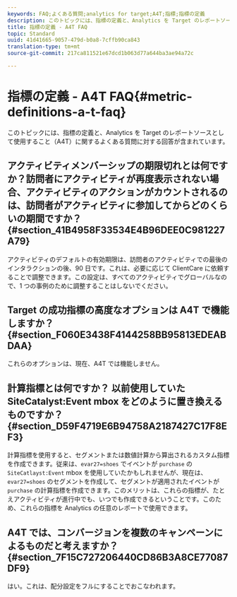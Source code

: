 ```yaml
---
keywords: FAQ;よくある質問;analytics for target;A4T;指標;指標の定義
description: このトピックには、指標の定義と、Analytics を Target のレポートソースとして使用すること（A4T）に関するよくある質問に対する回答が含まれています。
title: 指標の定義 - A4T FAQ
topic: Standard
uuid: 41d41665-9057-479d-b0a8-7cffb90ca843
translation-type: tm+mt
source-git-commit: 217ca811521e67dcd1b063d77a644ba3ae94a72c

---
```



# 指標の定義 - A4T FAQ{#metric-definitions-a-t-faq}

このトピックには、指標の定義と、Analytics を Target のレポートソースとして使用すること（A4T）に関するよくある質問に対する回答が含まれています。

## アクティビティメンバーシップの期限切れとは何ですか？訪問者にアクティビティが再度表示されない場合、アクティビティのアクションがカウントされるのは、訪問者がアクティビティに参加してからどのくらいの期間ですか？ {#section_41B4958F33534E4B96DEE0C981227A79}

アクティビティのデフォルトの有効期限は、訪問者のアクティビティでの最後のインタラクションの後、90 日です。これは、必要に応じて ClientCare に依頼することで調整できます。この設定は、すべてのアクティビティでグローバルなので、1 つの事例のために調整することはしないでください。

## Target の成功指標の高度なオプションは A4T で機能しますか？ {#section_F060E3438F4144258BB95813EDEABDAA}

これらのオプションは、現在、A4T では機能しません。

## 計算指標とは何ですか？ 以前使用していた SiteCatalyst:Event mbox をどのように置き換えるものですか？ {#section_D59F4719E6B94758A2187427C17F8EF3}

計算指標を使用すると、セグメントまたは数値計算から算出されるカスタム指標を作成できます。従来は、`evar27=shoes` でイベントが `purchase` の `SiteCatlayst:Event` mbox を使用していたかもしれませんが、現在は、`evar27=shoes` のセグメントを作成して、セグメントが適用されたイベントが `purchase` の計算指標を作成できます。このメリットは、これらの指標が、たとえアクティビティが進行中でも、いつでも作成できるということです。このため、これらの指標を Analytics の任意のレポートで使用できます。

## A4T では、コンバージョンを複数のキャンペーンによるものだと考えますか？ {#section_7F15C727206440CD86B3A8CE77087DF9}

はい。これは、配分設定をフルにすることでおこなわれます。
